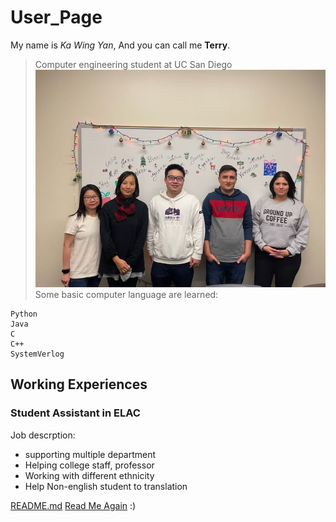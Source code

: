 # User_Page
My name is *Ka Wing Yan*, And you can call me **Terry**.
>Computer engineering student at UC San Diego
![Working experience photo](Carrer.jpg)
Some basic computer language are learned:
```
Python
Java
C
C++
SystemVerlog

```
	
## Working Experiences
### **Student Assistant in ELAC**
Job descrption:
- supporting multiple department
- Helping college staff, professor
- Working with different ethnicity
- Help Non-english student to translation 

[README.md](README.md)
[Read Me Again](https://github.com/TerryYan26/CSE-110/blob/VS-UI/index.md) :)
